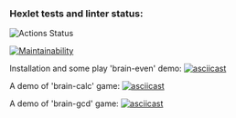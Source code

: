 ### Hexlet tests and linter status:
![Actions Status](/workflows/hexlet-check/badge.svg)

[![Maintainability](https://api.codeclimate.com/v1/badges/a99a88d28ad37a79dbf6/maintainability)](https://codeclimate.com/github/codeclimate/codeclimate/maintainability)

Installation and some play 'brain-even' demo:
[![asciicast](https://asciinema.org/a/OAjsYanh1qnoKXLIGwW6Cqkdz.svg)](https://asciinema.org/a/OAjsYanh1qnoKXLIGwW6Cqkdz)

A demo of 'brain-calc' game:
[![asciicast](https://asciinema.org/a/74kdMW5L4q4ZTSINwkxOogY9g.svg)](https://asciinema.org/a/74kdMW5L4q4ZTSINwkxOogY9g)

A demo of 'brain-gcd' game:
[![asciicast](https://asciinema.org/a/MgvDwo9uatRswlLjShYAUUv13.svg)](https://asciinema.org/a/MgvDwo9uatRswlLjShYAUUv13)
